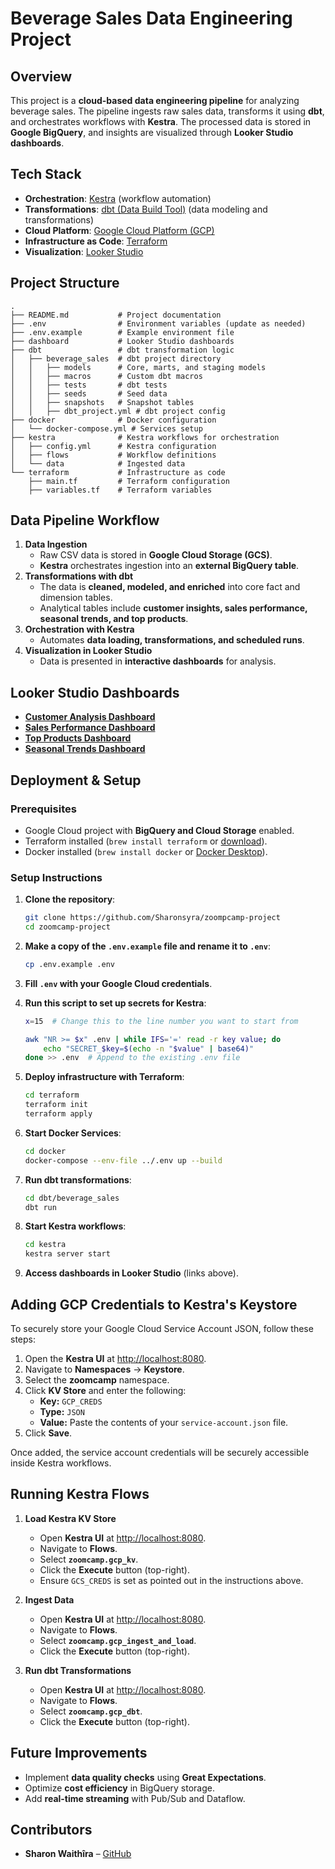 # Beverage Sales Data Engineering Project

## Overview

This project is a **cloud-based data engineering pipeline** for analyzing beverage sales. The pipeline ingests raw sales data, transforms it using **dbt**, and orchestrates workflows with **Kestra**. The processed data is stored in **Google BigQuery**, and insights are visualized through **Looker Studio dashboards**.

## Tech Stack

- **Orchestration**: [Kestra](https://kestra.io/) (workflow automation)
- **Transformations**: [dbt (Data Build Tool)](https://www.getdbt.com/) (data modeling and transformations)
- **Cloud Platform**: [Google Cloud Platform (GCP)](https://cloud.google.com/)
- **Infrastructure as Code**: [Terraform](https://www.terraform.io/)
- **Visualization**: [Looker Studio](https://lookerstudio.google.com/)

## Project Structure

```
.
├── README.md           # Project documentation
├── .env                # Environment variables (update as needed)
├── .env.example        # Example environment file
├── dashboard           # Looker Studio dashboards
├── dbt                 # dbt transformation logic
│   ├── beverage_sales  # dbt project directory
│   │   ├── models      # Core, marts, and staging models
│   │   ├── macros      # Custom dbt macros
│   │   ├── tests       # dbt tests
│   │   ├── seeds       # Seed data
│   │   ├── snapshots   # Snapshot tables
│   │   ├── dbt_project.yml # dbt project config
├── docker              # Docker configuration
│   └── docker-compose.yml # Services setup
├── kestra              # Kestra workflows for orchestration
│   ├── config.yml      # Kestra configuration
│   ├── flows           # Workflow definitions
│   └── data            # Ingested data
└── terraform           # Infrastructure as code
    ├── main.tf         # Terraform configuration
    ├── variables.tf    # Terraform variables
```

## Data Pipeline Workflow

1. **Data Ingestion**
   - Raw CSV data is stored in **Google Cloud Storage (GCS)**.
   - **Kestra** orchestrates ingestion into an **external BigQuery table**.
2. **Transformations with dbt**
   - The data is **cleaned, modeled, and enriched** into core fact and dimension tables.
   - Analytical tables include **customer insights, sales performance, seasonal trends, and top products**.
3. **Orchestration with Kestra**
   - Automates **data loading, transformations, and scheduled runs**.
4. **Visualization in Looker Studio**
   - Data is presented in **interactive dashboards** for analysis.

## Looker Studio Dashboards

- **[Customer Analysis Dashboard](https://lookerstudio.google.com/s/vGrY7Oto0Bc)**
- **[Sales Performance Dashboard](https://lookerstudio.google.com/s/s3OlLa5uu4c)**
- **[Top Products Dashboard](https://lookerstudio.google.com/s/geizRYsycDU)**
- **[Seasonal Trends Dashboard](https://lookerstudio.google.com/s/gZJWip1OKGE)**

## Deployment & Setup

### Prerequisites

- Google Cloud project with **BigQuery and Cloud Storage** enabled.
- Terraform installed (`brew install terraform` or [download](https://www.terraform.io/downloads)).
- Docker installed (`brew install docker` or [Docker Desktop](https://www.docker.com/products/docker-desktop)).

### Setup Instructions

1. **Clone the repository**:

   ```bash
   git clone https://github.com/Sharonsyra/zoompcamp-project
   cd zoomcamp-project
   ```

2. **Make a copy of the `.env.example` file and rename it to `.env`**:

   ```bash
   cp .env.example .env
   ```

3. **Fill `.env` with your Google Cloud credentials**.

4. **Run this script to set up secrets for Kestra**:

   ```bash
   x=15  # Change this to the line number you want to start from

   awk "NR >= $x" .env | while IFS='=' read -r key value; do
       echo "SECRET_$key=$(echo -n "$value" | base64)"
   done >> .env  # Append to the existing .env file
   ```

5. **Deploy infrastructure with Terraform**:

   ```bash
   cd terraform
   terraform init
   terraform apply
   ```

6. **Start Docker Services**:

   ```bash
   cd docker
   docker-compose --env-file ../.env up --build
   ```

7. **Run dbt transformations**:

   ```bash
   cd dbt/beverage_sales
   dbt run
   ```

8. **Start Kestra workflows**:

   ```bash
   cd kestra
   kestra server start
   ```

9. **Access dashboards in Looker Studio** (links above).

## Adding GCP Credentials to Kestra's Keystore

To securely store your Google Cloud Service Account JSON, follow these steps:

1. Open the **Kestra UI** at [http://localhost:8080](http://localhost:8080).
2. Navigate to **Namespaces** → **Keystore**.
3. Select the **zoomcamp** namespace.
4. Click **KV Store** and enter the following:
   - **Key:** `GCP_CREDS`
   - **Type:** `JSON`
   - **Value:** Paste the contents of your `service-account.json` file.
5. Click **Save**.

Once added, the service account credentials will be securely accessible inside Kestra workflows.

## Running Kestra Flows

1. **Load Kestra KV Store**

   - Open **Kestra UI** at [http://localhost:8080](http://localhost:8080).
   - Navigate to **Flows**.
   - Select **`zoomcamp.gcp_kv`**.
   - Click the **Execute** button (top-right).
   - Ensure `GCS_CREDS` is set as pointed out in the instructions above.

2. **Ingest Data**

   - Open **Kestra UI** at [http://localhost:8080](http://localhost:8080).
   - Navigate to **Flows**.
   - Select **`zoomcamp.gcp_ingest_and_load`**.
   - Click the **Execute** button (top-right).

3. **Run dbt Transformations**

   - Open **Kestra UI** at [http://localhost:8080](http://localhost:8080).
   - Navigate to **Flows**.
   - Select **`zoomcamp.gcp_dbt`**.
   - Click the **Execute** button (top-right).

## Future Improvements

- Implement **data quality checks** using **Great Expectations**.
- Optimize **cost efficiency** in BigQuery storage.
- Add **real-time streaming** with Pub/Sub and Dataflow.

## Contributors

- **Sharon Waithîra** – [GitHub](https://github.com/Sharonsyra)
